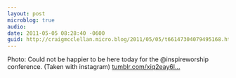 ```yaml
---
layout: post
microblog: true
audio: 
date: 2011-05-05 08:28:40 -0600
guid: http://craigmcclellan.micro.blog/2011/05/05/t66147304079495168.html
---
```

Photo: Could not be happier to be here today for the @inspireworship conference. (Taken with instagram) [tumblr.com/xiq2eay6l...](http://tumblr.com/xiq2eay6lw)
